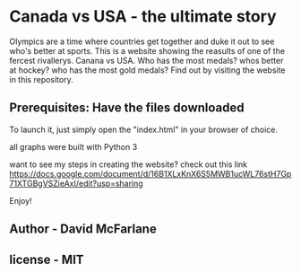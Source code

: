 # Canada vs USA - the ultimate story
Olympics are a time where countries get together and duke it out to see who's better at sports.
This is a website showing the reasults of one of the fercest rivallerys. Canana vs USA. Who has the most medals? whos better at hockey? who has the most gold medals? Find out by visiting the website in this repository.

## Prerequisites: Have the files downloaded
To launch it, just simply open the "index.html" in your browser of choice. 

all graphs were built with Python 3

want to see my steps in creating the website? check out this link https://docs.google.com/document/d/16B1XLxKnX6S5MWB1ucWL76stH7Gp71XTGBgVSZieAxI/edit?usp=sharing

Enjoy!

## Author - David McFarlane
## license - MIT
